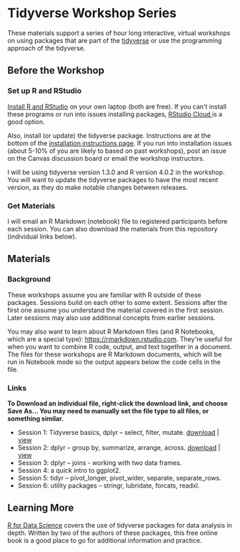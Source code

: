 # Tidyverse Workshop Series

These materials support a series of hour long interactive, virtual workshops on using packages that are part of the [tidyverse](https://www.tidyverse.org/) or use the programming approach of the tidyverse.

## Before the Workshop

### Set up R and RStudio

[Install R and RStudio](https://sites.northwestern.edu/researchcomputing/resources/r-and-rstudio/) on your own laptop (both are free).  If you can't install these programs or run into issues installing packages, [RStudio Cloud ](https://sites.northwestern.edu/researchcomputing/resources/r-and-rstudio/#option-2-rstudio-cloud) is a good option.

Also, install (or update) the tidyverse package.  Instructions are at the bottom of the [installation instructions page](https://sites.northwestern.edu/researchcomputing/resources/r-and-rstudio/).  If you run into installation issues (about 5-10% of you are likely to based on past workshops), post an issue on the Canvas discussion board or email the workshop instructors.

I will be using tidyverse version 1.3.0 and R version 4.0.2 in the workshop.  You will want to update the tidyverse packages to have the most recent version, as they do make notable changes between releases.


### Get Materials

I will email an R Markdown (notebook) file to registered participants before each session.  You can also download the materials from this repository (individual links below).

## Materials

### Background

These workshops assume you are familiar with R outside of these packages.  Sessions build on each other to some extent.  Sessions after the first one assume you understand the material covered in the first session.  Later sessions may also use additional concepts from earlier sessions.

You may also want to learn about R Markdown files (and R Notebooks, which are a special type): https://rmarkdown.rstudio.com.  They're useful for when you want to combine R code, output, and text together in a document. The files for these workshops are R Markdown documents, which will be run in Notebook mode so the output appears below the code cells in the file. 

### Links

**To Download an individual file, right-click the download link, and choose Save As...  You may need to manually set the file type to all files, or something similar.**

* Session 1: Tidyverse basics, dplyr – select, filter, mutate.  [download](https://github.com/nuitrcs/r-tidyverse/raw/master/01-intro.Rmd) | [view](https://nuitrcs.github.io/r-tidyverse/01-intro.html)  
* Session 2: dplyr – group by, summarize, arrange, across.  [download](https://github.com/nuitrcs/r-tidyverse/raw/master/02-dplyr-group.Rmd) | [view](https://nuitrcs.github.io/r-tidyverse/02-dplyr-group.html)        
* Session 3: dplyr – joins - working with two data frames. 
* Session 4: a quick intro to ggplot2.  
* Session 5: tidyr – pivot_longer, pivot_wider, separate, separate_rows.  
* Session 6: utility packages – stringr, lubridate, forcats, readxl.  

## Learning More

[R for Data Science](https://r4ds.had.co.nz/) covers the use of tidyverse packages for data analysis in depth.  Written by two of the authors of these packages, this free online book is a good place to go for additional information and practice.

